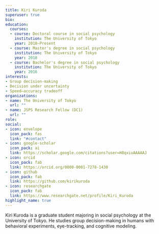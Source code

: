 ```yaml
---
title: Kiri Kuroda
superuser: true
bio:
education:
  courses:
  - course: Doctoral course in social psychology
    institution: The University of Tokyo
    year: 2018–Present
  - course: Master's degree in social psychology
    institution: The University of Tokyo
    year: 2018
  - course: Bachelor's degree in social psychology
    institution: The University of Tokyo
    year: 2016
interests:
- Group decision-making
- Decision under uncertainty
- Speed–accuracy tradeoff
organizations:
- name: The University of Tokyo
  url: ""
- name: JSPS Research Fellow (DC1)
  url: ""
role:
social:
- icon: envelope
  icon_pack: fas
  link: "#contact"
- icon: google-scholar
  icon_pack: ai
  link: https://scholar.google.com/citations?user=H8qxiuAAAAAJ
- icon: orcid
  icon_pack: fab
  link: https://orcid.org/0000-0001-7278-1430
- icon: github
  icon_pack: fab
  link: https://github.com/kirikuroda
- icon: researchgate
  icon_pack: fab
  link: https://www.researchgate.net/profile/Kiri_Kuroda
highlight_name: true
---
```


Kiri Kuroda is a graduate student majoring in social psychology at the University of Tokyo. He studies group decision-making in humans with behavioral experiments, eye-tracking, and cognitive modeling.
